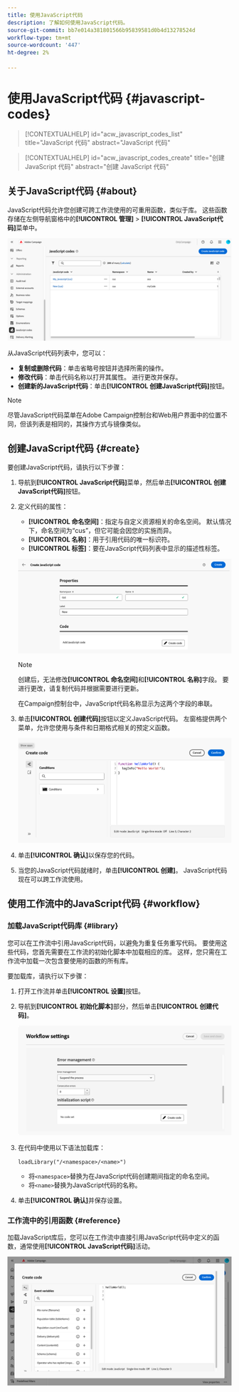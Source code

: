 ```yaml
---
title: 使用JavaScript代码
description: 了解如何使用JavaScript代码。
source-git-commit: bb7e014a381801566b95839581d0b4d13278524d
workflow-type: tm+mt
source-wordcount: '447'
ht-degree: 2%

---
```



# 使用JavaScript代码 {#javascript-codes}

<!-- JavaScript codes -->

>[!CONTEXTUALHELP]
>id="acw_javascript_codes_list"
>title="JavaScript 代码"
>abstract="JavaScript 代码"

>[!CONTEXTUALHELP]
>id="acw_javascript_codes_create"
>title="创建 JavaScript 代码"
>abstract="创建 JavaScript 代码"

## 关于JavaScript代码 {#about}

JavaScript代码允许您创建可跨工作流使用的可重用函数，类似于库。 这些函数存储在左侧导航窗格中的&#x200B;**[!UICONTROL 管理]** > **[!UICONTROL JavaScript代码]**&#x200B;菜单中。

![](assets/javascript-list.png)

从JavaScript代码列表中，您可以：

* **复制或删除代码**：单击省略号按钮并选择所需的操作。
* **修改代码**：单击代码名称以打开其属性。 进行更改并保存。
* **创建新的JavaScript代码**：单击&#x200B;**[!UICONTROL 创建JavaScript代码]**&#x200B;按钮。

>[!NOTE]
>
>尽管JavaScript代码菜单在Adobe Campaign控制台和Web用户界面中的位置不同，但该列表是相同的，其操作方式与镜像类似。

## 创建JavaScript代码 {#create}

要创建JavaScript代码，请执行以下步骤：

1. 导航到&#x200B;**[!UICONTROL JavaScript代码]**&#x200B;菜单，然后单击&#x200B;**[!UICONTROL 创建JavaScript代码]**&#x200B;按钮。

1. 定义代码的属性：

   * **[!UICONTROL 命名空间]**：指定与自定义资源相关的命名空间。 默认情况下，命名空间为“cus”，但它可能会因您的实施而异。
   * **[!UICONTROL 名称]**：用于引用代码的唯一标识符。
   * **[!UICONTROL 标签]**：要在JavaScript代码列表中显示的描述性标签。

   ![](assets/javascript-create.png)

   >[!NOTE]
   >
   >创建后，无法修改&#x200B;**[!UICONTROL 命名空间]**&#x200B;和&#x200B;**[!UICONTROL 名称]**&#x200B;字段。 要进行更改，请复制代码并根据需要进行更新。
   >
   >在Campaign控制台中，JavaScript代码名称显示为这两个字段的串联。

1. 单击&#x200B;**[!UICONTROL 创建代码]**&#x200B;按钮以定义JavaScript代码。 左窗格提供两个菜单，允许您使用与条件和日期格式相关的预定义函数。

   ![](assets/javascript-code.png)

1. 单击&#x200B;**[!UICONTROL 确认]**&#x200B;以保存您的代码。

1. 当您的JavaScript代码就绪时，单击&#x200B;**[!UICONTROL 创建]**。  JavaScript代码现在可以跨工作流使用。

## 使用工作流中的JavaScript代码 {#workflow}

### 加载JavaScript代码库 {#library}

您可以在工作流中引用JavaScript代码，以避免为重复任务重写代码。 要使用这些代码，您首先需要在工作流的初始化脚本中加载相应的库。 这样，您只需在工作流中加载一次包含要使用的函数的所有库。

要加载库，请执行以下步骤：

1. 打开工作流并单击&#x200B;**[!UICONTROL 设置]**&#x200B;按钮。
1. 导航到&#x200B;**[!UICONTROL 初始化脚本]**&#x200B;部分，然后单击&#x200B;**[!UICONTROL 创建代码]**。

   ![](assets/javascript-initialization.png)

1. 在代码中使用以下语法加载库：

   ```
   loadLibrary("/<namespace>/<name>")
   ```

   * 将`<namespace>`替换为在JavaScript代码创建期间指定的命名空间。
   * 将`<name>`替换为JavaScript代码的名称。

1. 单击&#x200B;**[!UICONTROL 确认]**&#x200B;并保存设置。

### 工作流中的引用函数 {#reference}

加载JavaScript库后，您可以在工作流中直接引用JavaScript代码中定义的函数，通常使用&#x200B;**[!UICONTROL JavaScript代码]**&#x200B;活动。

![](assets/javascript-function.png)
